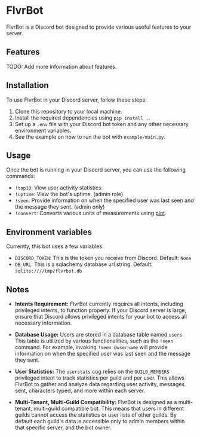 # FlvrBot

FlvrBot is a Discord bot designed to provide various useful features to your server.

## Features

TODO: Add more information about features.

## Installation

To use FlvrBot in your Discord server, follow these steps:

1. Clone this repository to your local machine.
2. Install the required dependencies using `pip install .`.
3. Set up a `.env` file with your Discord bot token and any other necessary environment variables.
4. See the example on how to run the bot with `example/main.py`.

## Usage

Once the bot is running in your Discord server, you can use the following commands:

- `!top10`: View user activity statistics.
- `!uptime`: View the bot's uptime. (admin role)
- `!seen`: Provide information on when the specified user was last seen and the message they sent. (admin only)
- `!convert`: Converts various units of measurements using [pint](https://pint.readthedocs.io/en/stable/).

## Environment variables

Currently, this bot uses a few variables.

- `DISCORD_TOKEN`: This is the token you receive from Discord. Default: `None`
- `DB_URL`: This is a sqlachemy database url string. Default: `sqlite:////tmp/flvrbot.db`


## Notes

- **Intents Requirement:** FlvrBot currently requires all intents, including privileged intents, to function properly. If your Discord server is large, ensure that Discord allows privileged intents for your bot to access all necessary information.

- **Database Usage:** Users are stored in a database table named `users`. This table is utilized by various functionalities, such as the `!seen` command. For example, invoking `!seen @username` will provide information on when the specified user was last seen and the message they sent.

- **User Statistics:** The `userstats` cog relies on the `GUILD_MEMBERS` privileged intent to track statistics per guild and per user. This allows FlvrBot to gather and analyze data regarding user activity, messages sent, characters typed, and more within each server.

- **Multi-Tenant, Multi-Guild Compatibility:** FlvrBot is designed as a multi-tenant, multi-guild compatible bot. This means that users in different guilds cannot access the statistics or user lists of other guilds. By default each guild's data is accessible only to admin members within that specific server, and the bot owner.

